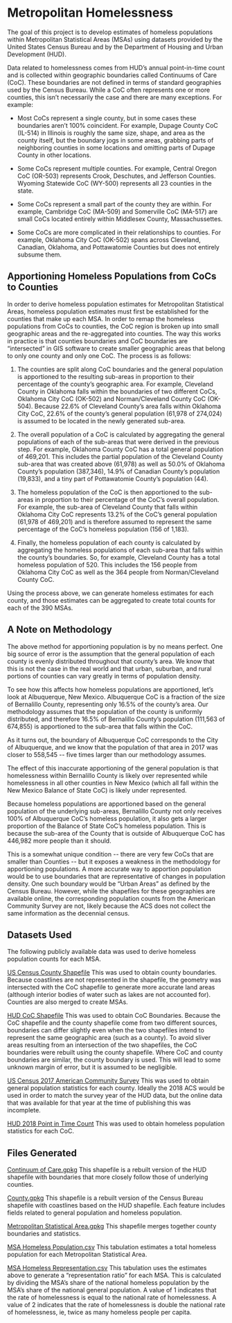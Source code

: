 # Metropolitan Homelessness
The goal of this project is to develop estimates of homeless populations within Metropolitan Statistical Areas (MSAs) using datasets provided by the United States Census Bureau and by the Department of Housing and Urban Development (HUD).

Data related to homelessness comes from HUD’s annual point-in-time count and is collected within geographic boundaries called Continuums of Care (CoC). These boundaries are not defined in terms of standard geographies used by the Census Bureau. While a CoC often represents one or more counties, this isn’t necessarily the case and there are many exceptions. For example:

* Most CoCs represent a single county, but in some cases these boundaries aren’t 100% coincident. For example, Dupage County CoC (IL-514) in Illinois is roughly the same size, shape, and area as the county itself, but the boundary jogs in some areas, grabbing parts of neighboring counties in some locations and omitting parts of Dupage County in other locations.

* Some CoCs represent multiple counties. For example, Central Oregon CoC (OR-503) represents Crook, Deschutes, and Jefferson Counties. Wyoming Statewide CoC (WY-500) represents all 23 counties in the state.

* Some CoCs represent a small part of the county they are within. For example, Cambridge CoC (MA-509) and Somerville CoC (MA-517) are small CoCs located entirely within Middlesex County, Massachussettes.

* Some CoCs are more complicated in their relationships to counties. For example, Oklahoma City CoC (OK-502) spans across Cleveland, Canadian, Oklahoma, and Pottawatomie Counties but does not entirely subsume them.

## Apportioning Homeless Populations from CoCs to Counties
In order to derive homeless population estimates for Metropolitan Statistical Areas, homeless population estimates must first be established for the counties that make up each MSA. In order to remap the homeless populations from CoCs to counties, the CoC region is broken up into small geographic areas and the re-aggregated into counties. The way this works in practice is that counties boundaries and CoC boundaries are “intersected” in GIS software to create smaller geographic areas that belong to only one county and only one CoC. The process is as follows:

1. The counties are split along CoC boundaries and the general population is apportioned to the resulting sub-areas in proportion to their percentage of the county’s geographic area. For example, Cleveland County in Oklahoma falls within the boundaries of two different CoCs, Oklahoma City CoC (OK-502) and Norman/Cleveland County CoC (OK-504). Because 22.6% of Cleveland County’s area falls within Oklahoma City CoC, 22.6% of the county’s general population (61,978 of 274,024) is assumed to be located in the newly generated sub-area.

2. The overall population of a CoC is calculated by aggregating the general populations of each of the sub-areas that were derived in the previous step. For example, Oklahoma County CoC has a total general population of 469,201. This includes the partial population of the Cleveland County sub-area that was created above (61,978) as well as 50.0% of Oklahoma County’s population (387,346), 14.9% of Canadian County’s population (19,833), and a tiny part of Pottawatomie County’s population (44).

3. The homeless population of the CoC is then apportioned to the sub-areas in proportion to their percentage of the CoC’s overall population. For example, the sub-area of Cleveland County that falls within Oklahoma City CoC represents 13.2% of the CoC’s general population (61,978 of 469,201) and is therefore assumed to represent the same percentage of the CoC’s homeless population (156 of 1,183).

4. Finally, the homeless population of each county is calculated by aggregating the homeless populations of each sub-area that falls within the county’s boundaries. So, for example, Cleveland County has a total homeless population of 520. This includes the 156 people from Oklahoma City CoC as well as the 364 people from Norman/Cleveland County CoC.

Using the process above, we can generate homeless estimates for each county, and those estimates can be aggregated to create total counts for each of the 390 MSAs.

## A Note on Methodology
The above method for apportioning population is by no means perfect. One big source of error is the assumption that the general population of each county is evenly distributed throughout that county’s area. We know that this is not the case in the real world and that urban, suburban, and rural portions of counties can vary greatly in terms of population density.

To see how this affects how homeless populations are apportioned, let’s look at Albuquerque, New Mexico. Albuquerque CoC is a fraction of the size of Bernalillo County, representing only 16.5% of the county’s area. Our methodology assumes that the population of the county is uniformly distributed, and therefore 16.5% of Bernalillo County’s population (111,563 of 674,855) is apportioned to the sub-area that falls within the CoC.

As it turns out, the boundary of Albuquerque CoC corresponds to the City of Albuquerque, and we know that the population of that area in 2017 was closer to 558,545 -- five times larger than our methodology assumes.

The effect of this inaccurate apportioning of the general population is that homelessness within Bernalillo County is likely over represented while homelessness in all other counties in New Mexico (which all fall within the New Mexico Balance of State CoC) is likely under represented. 

Because homeless populations are apportioned based on the general population of the underlying sub-areas, Bernalillo County not only receives 100% of Albuquerque CoC’s homeless population, it also gets a larger proportion of the Balance of State CoC’s homeless population. This is because the sub-area of the County that is outside of Albuquerque CoC has 446,982 more people than it should.

This is a somewhat unique condition -- there are very few CoCs that are smaller than Counties -- but it exposes a weakness in the methodology for apportioning populations. A more accurate way to apportion population would be to use boundaries that are representative of changes in population density. One such boundary would be “Urban Areas” as defined by the Census Bureau. However, while the shapefiles for these geographies are available online, the corresponding population counts from the American Community Survey are not, likely because the ACS does not collect the same information as the decennial census.

## Datasets Used
The following publicly available data was used to derive homeless population counts for each MSA.

[US Census County Shapefile](https://www.census.gov/cgi-bin/geo/shapefiles/index.php)
This was used to obtain county boundaries. Because coastlines are not represented in the shapefile, the geometry was intersected with the CoC shapefile to generate more accurate land areas (although interior bodies of water such as lakes are not accounted for). Counties are also merged to create MSAs.

[HUD CoC Shapefile](https://www.hudexchange.info/programs/coc/gis-tools/)
This was used to obtain CoC Boundaries. Because the CoC shapefile and the county shapefile come from two different sources, boundaries can differ slightly even when the two shapefiles intend to represent the same geographic area (such as a county). To avoid sliver areas resulting from an intersection of the two shapefiles, the CoC boundaries were rebuilt using the county shapefile. Where CoC and county boundaries are similar, the county boundary is used. This will lead to some unknown margin of error, but it is assumed to be negligible.

[US Census 2017 American Community Survey](https://data.census.gov/)
This was used to obtain general population statistics for each county. Ideally the 2018 ACS would be used in order to match the survey year of the HUD data, but the online data that was available for that year at the time of publishing this was incomplete.

[HUD 2018 Point in Time Count](https://www.hudexchange.info/resource/3031/pit-and-hic-data-since-2007/)
This was used to obtain homeless population statistics for each CoC.

## Files Generated
[Continuum of Care.gpkg](https://drive.google.com/open?id=1aYlBJGMMk8CF4_ZBXqwn2_PrPyoLD-Pl)
This shapefile is a rebuilt version of the HUD shapefile with boundaries that more closely follow those of underlying counties.

[County.gpkg](https://drive.google.com/open?id=1Bs6XCIgENnkKaE6mzRuFM_Cl79wbceQS)
This shapefile is a rebuilt version of the Census Bureau shapefile with coastlines based on the HUD shapefile. Each feature includes fields related to general population and homeless population.

[Metropolitan Statistical Area.gpkg](https://drive.google.com/open?id=1b6g8zR7ZxGQY798gTWbsyUZmf0tIVqgu)
This shapefile merges together county boundaries and statistics.

[MSA Homeless Population.csv](https://github.com/adekom/metropolitan-homelessness/blob/master/MSA%20Homeless%20Population.csv)
This tabulation estimates a total homeless population for each Metropolitan Statistical Area.

[MSA Homeless Representation.csv](https://github.com/adekom/metropolitan-homelessness/blob/master/MSA%20Homeless%20Representation.csv)
This tabulation uses the estimates above to generate a “representation ratio” for each MSA. This is calculated by dividing the MSA’s share of the national homeless population by the MSA’s share of the national general population. A value of 1 indicates that the rate of homelessness is equal to the national rate of homelessness. A value of 2 indicates that the rate of homelessness is double the national rate of homelessness, ie, twice as many homeless people per capita.

